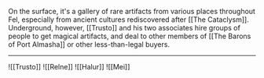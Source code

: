 On the surface, it's a gallery of rare artifacts from various places throughout Fel, especially from ancient cultures rediscovered after [[The Cataclysm]]. Underground, however, [[Trusto]] and his two associates hire groups of people to get magical artifacts, and deal to other members of [[The Barons of Port Almasha]] or other less-than-legal buyers.

---

![[Trusto]]
![[Relne]]
![[Halur]]
![[Mei]]